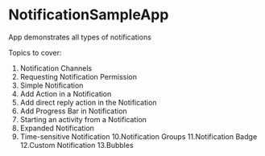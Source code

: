 # NotificationSampleApp
App demonstrates all types of notifications

Topics to cover:
1. Notification Channels
2. Requesting Notification Permission
3. Simple Notification
4. Add Action in a Notification
5. Add direct reply action in the Notification
6. Add Progress Bar in Notification
7. Starting an activity from a Notification
8. Expanded Notification
9. Time-sensitive Notification
10.Notification Groups
11.Notification Badge
12.Custom Notification
13.Bubbles
